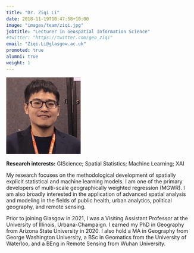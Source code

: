 ```yaml
---
title: "Dr. Ziqi Li"
date: 2018-11-19T10:47:58+10:00
image: "images/team/ziqi.jpg"
jobtitle: "Lecturer in Geospatial Information Science"
#twitter: "https://twitter.com/geo_ziqi"
email: "Ziqi.Li@glasgow.ac.uk"
promoted: true
alumni: true
weight: 1
---
```


<img src="/images/team/ziqi.jpg" alt="ziqi avatar" width="200"/>

**Research interests:** GIScience; Spatial Statistics; Machine Learning; XAI

My research focuses on the methodological development of spatially explicit statistical and machine learning models. I am one of the primary developers of multi-scale geographically weighted regression (MGWR). I am also broadly interested in the application of advanced spatial analysis and modeling in the fields of public health, urban analytics, political geography, and remote sensing.

Prior to joining Glasgow in 2021, I was a Visiting Assistant Professor at the University of Illinois, Urbana-Champaign. I earned my PhD in Geography from Arizona State University in 2020. I also hold a MA in Geography from George Washington University, a BSc in Geomatics from the University of Waterloo, and a BEng in Remote Sensing from Wuhan University.
